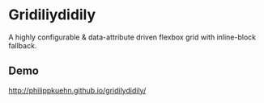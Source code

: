 # Gridiliydidily

A highly configurable & data-attribute driven flexbox grid with inline-block fallback.

## Demo
http://philippkuehn.github.io/gridilydidily/
